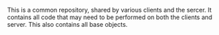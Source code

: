 This is a common repository, shared by various clients and the sercer. It contains all code that may need to be performed on both the clients and server. This also contains all base objects.
